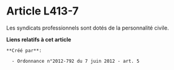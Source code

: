 # Article L413-7

Les syndicats professionnels sont dotés de la personnalité civile.

**Liens relatifs à cet article**

	**Créé par**:

	  - Ordonnance n°2012-792 du 7 juin 2012 - art. 5
